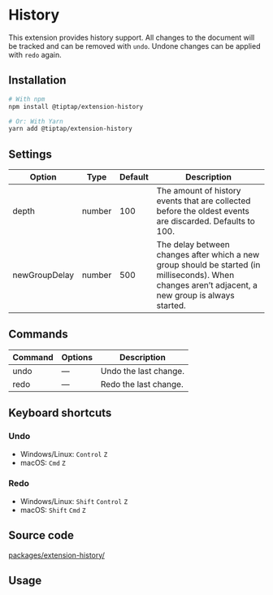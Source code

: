 # History
This extension provides history support. All changes to the document will be tracked and can be removed with `undo`. Undone changes can be applied with `redo` again.

## Installation
```bash
# With npm
npm install @tiptap/extension-history

# Or: With Yarn
yarn add @tiptap/extension-history
```

## Settings
| Option        | Type   | Default | Description                                                                                                                                         |
| ------------- | ------ | ------- | --------------------------------------------------------------------------------------------------------------------------------------------------- |
| depth         | number | 100     | The amount of history events that are collected before the oldest events are discarded. Defaults to 100.                                            |
| newGroupDelay | number | 500     | The delay between changes after which a new group should be started (in milliseconds). When changes aren’t adjacent, a new group is always started. |

## Commands
| Command | Options | Description           |
| ------- | ------- | --------------------- |
| undo    | —       | Undo the last change. |
| redo    | —       | Redo the last change. |

## Keyboard shortcuts
### Undo
* Windows/Linux: `Control`&nbsp;`Z`
* macOS: `Cmd`&nbsp;`Z`

### Redo
* Windows/Linux: `Shift`&nbsp;`Control`&nbsp;`Z`
* macOS: `Shift`&nbsp;`Cmd`&nbsp;`Z`

## Source code
[packages/extension-history/](https://github.com/ueberdosis/tiptap-next/blob/main/packages/extension-history/)

## Usage
<demo name="Extensions/History" highlight="3-8,20,39" />
